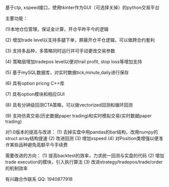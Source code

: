 基于ctp, xspeed接口，使用tkinter作为GUI（可选择关掉）的python交易平台

主要功能：

(1)本地仓位管理，保证金计算，开仓平昨平今的逻辑

(2) 增加trade level以支持多腿下单，屏蔽开仓平仓逻辑，可以做跨合约套利

(3) 支持多品种，多策略同时运行并可手动更改交易参数

(4) 策略层增加tradepos level以便对trail profit, stop loss等增加支持

(5) 基于mySQL数据库，对实时数据tick,minute,daily进行保存

(6) 具有option pricng C++库

(7) 具有option模块和相应GUI

(8) 具有分钟级回测CTA策略，可以做vectorized回测和循环回测

(9) 支持仿真交易(历史数据paper trading)和实时模拟交易(实时数据paper trading)

对1.0版本的提高与改进：
(1) 去掉实盘中用pandas的bar结构，改用numpy的struct array结构提速
(2) 改进回测
(3) 增加xspeed
(4) 对Position类增强以便准许某些品种避免高额平今手续费

需要改进的方向：
(1) 提高backtest的效率，力求统一回测与实盘的代码
(2) 增加trade execution的模块，引入执行算法
(3) 改进strategy/tradepos/trade/order的机制效率


有兴趣合作联系
QQ: 1940877918
